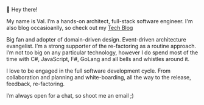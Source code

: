 👋 Hey there!

My name is Val.
I’m a hands-on architect, full-stack software engineer.
I'm also blog occasioanlly, so check out my [Tech Blog](https://valerii-udodov.com/)

Big fan and adopter of domain-driven design.
Event-driven architecture evangelist.
I’m a strong supporter of the re-factoring as a routine approach.
I’m not too big on any particular technology, however I do spend most of the time with C#, JavaScript, F#, GoLang and all bells and whistles around it.

I love to be engaged in the full software development cycle. From collaboration and planning and white-boarding, all the way to the release, feedback, re-factoring.

I’m always open for a chat, so shoot me an email ;)
